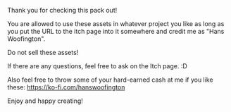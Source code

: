 Thank you for checking this pack out!

You are allowed to use these assets in whatever project you like as long as you put the URL to the itch page into it somewhere and credit me as "Hans Woofington".

Do not sell these assets!

If there are any questions, feel free to ask on the Itch page. :D

Also feel free to throw some of your hard-earned cash at me if you like these: https://ko-fi.com/hanswoofington

Enjoy and happy creating!
